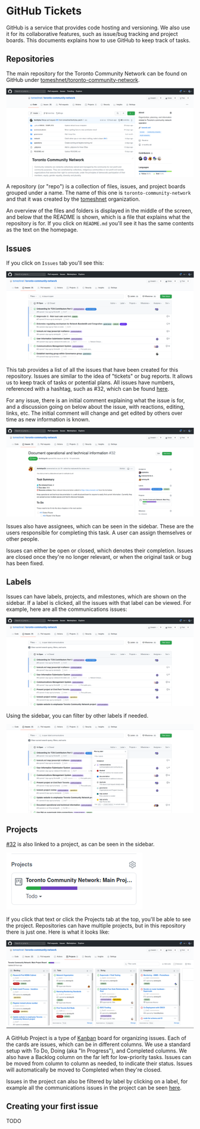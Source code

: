 # GitHub Tickets

GitHub is a service that provides code hosting and versioning. We also use it for its collaborative features, such as issue/bug tracking and project boards. This documents explains how to use GitHub to keep track of tasks.

## Repositories

The main repository for the Toronto Community Network can be found on GitHub under [tomeshnet/toronto-community-network](https://github.com/tomeshnet/toronto-community-network).

![homepage](./images/homepage.png)

A repository (or "repo") is a collection of files, issues, and project boards grouped under a name. The name of this one is `toronto-community-network` and that it was created by the [tomeshnet](https://github.com/tomeshnet) organization.

An overview of the files and folders is displayed in the middle of the screen, and below that the README is shown, which is a file that explains what the repository is for. If you click on `README.md` you'll see it has the same contents as the text on the homepage.

## Issues

If you click on `Issues` tab you'll see this:

![issues](./images/issues.png)

This tab provides a list of all the issues that have been created for this repository. Issues are similar to the idea of "tickets" or bug reports. It allows us to keep track of tasks or potential plans. All issues have numbers, referenced with a hashtag, such as #32, which can be found [here](https://github.com/tomeshnet/toronto-community-network/issues/32).

For any issue, there is an initial comment explaining what the issue is for, and a discussion going on below about the issue, with reactions, editing, links, etc. The initial comment will change and get edited by others over time as new information is known.

![issue initial comment](./images/issue_initial.png)

Issues also have assignees, which can be seen in the sidebar. These are the users responsible for completing this task. A user can assign themselves or other people.

Issues can either be open or closed, which denotes their completion. Issues are closed once they're no longer relevant, or when the original task or bug has been fixed.

## Labels

Issues can have labels, projects, and milestones, which are shown on the sidebar. If a label is clicked, all the issues with that label can be viewed. For example, here are all the communications issues:

![communications issues](./images/issue_comms_label.png)

Using the sidebar, you can filter by other labels if needed.

![filter labels modal](./images/filter_labels.png)


## Projects

[#32](https://github.com/tomeshnet/toronto-community-network/issues/32) is also linked to a project, as can be seen in the sidebar.

![sidebar project](./images/sidebar_project.png)

If you click that text or click the Projects tab at the top, you'll be able to see the project. Repositories can have multiple projects, but in this repository there is just one. Here is what it looks like:

![project view](./images/project.png)

A GitHub Project is a type of [Kanban](https://en.wikipedia.org/wiki/Kanban_%28development%29) board for organizing issues.
Each of the cards are issues, which can be in different columns. We use a standard setup with To Do, Doing (aka "In Progress"), and Completed columns.
We also have a Backlog column on the far left for low-priority tasks. Issues can be moved from column to column as needed, to indicate their status. Issues will automatically be moved to Completed when they're closed.

Issues in the project can also be filtered by label by clicking on a label, for example all the communications issues in the project can be seen [here](https://github.com/tomeshnet/toronto-community-network/projects/1?card_filter_query=label%3Acommunications).


## Creating your first issue

TODO
